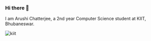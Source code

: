 ### Hi there 👋

I am Arushi Chatterjee, a 2nd year Computer Science student at KIIT, Bhubaneswar.

![kiit](https://github.com/Arushi5544/Arushi5544/assets/116668958/32ee9049-281d-416c-bc4c-21e969a2d5a4)
